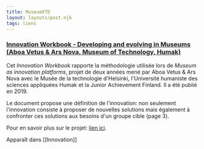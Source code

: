 ```yaml
---
title: MuseumXTD
layout: layouts/post.njk
tags: liens
---
```

### [Innovation Workbook - Developing and evolving in Museums (Aboa Vetus & Ars Nova, Museum of Technology, Humak)](https://www.ecsite.eu/sites/default/files/developing_and_evolving_in_museums_workbook.pdf)
Cet *Innovation Workbook* rapporte la méthodologie utilisée lors de *Museum as innovation platforms*, projet de deux années mené par Aboa Vetus & Ars Nova avec le Musée de la technologie d'Helsinki, l'Université humaniste des sciences appliquées Humak et la Junior Achievement Finland. Il a été publié en 2019. 

Le document propose une définition de l'innovation: non seulement l'innovation consiste à proposer de nouvelles solutions mais également à confronter ces solutions aux besoins d'un groupe cible (page 3). 

Pour en savoir plus sur le projet: [lien ici](https://www.aboavetusarsnova.fi/en/news/museums-as-innovation-platforms-new-project-widens-the-use-of-museums). 

Apparaît dans [[Innovation]]